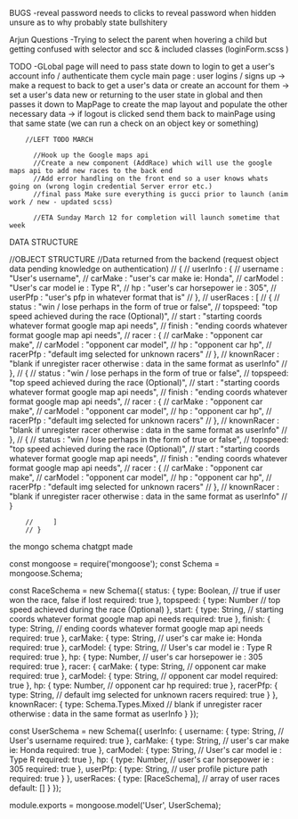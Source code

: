 BUGS
    -reveal password needs to clicks to reveal password when hidden unsure as to why 
    probably state bullshitery 







Arjun Questions 
    -Trying to select the parent when hovering a child but getting confused with selector and scc & included classes 
    (loginForm.scss )






TODO 
    -GLobal page will need to pass state down to login to get a user's account info / authenticate them 
        cycle 
            main page : user logins / signs up -> make a request to back to get a user's data or create an account for them -> set a user's data new or returning to the user state in global and then passes it down to MapPage 
            to create the map layout and populate the other necessary data -> if logout is clicked send them back to mainPage using that same state (we can run a check on an object key or something)





        //LEFT TODO MARCH

          //Hook up the Google maps api 
          //Create a new component (AddRace) which will use the google maps api to add new races to the back end 
          //Add error handling on the front end so a user knows whats going on (wrong login credential Server error etc.)
          //final pass Make sure everything is gucci prior to launch (anim work / new - updated scss)

          //ETA Sunday March 12 for completion will launch sometime that week




DATA STRUCTURE 

//OBJECT STRUCTURE 
        //Data returned from the backend (request object data pending knowledge on authentication)
        // {
        //     userInfo : {
        //         username : "User's username",
        //         carMake : "user's car make ie: Honda",
        //         carModel : "User's car model ie : Type R",
        //         hp : "user's car horsepower ie : 305",
        //         userPfp : "user's pfp in whatever format that is"
        //     },
        //     userRaces : [
        //         {
        //             status : "win / lose perhaps in the form of true or false",
        //             topspeed: "top speed achieved during the race (Optional)",
        //             start : "starting coords whatever format google map api needs",
        //             finish : "ending coords whatever format google map api needs",
        //             racer : {
        //                 carMake : "opponent car make",
        //                 carModel : "opponent car model",
        //                 hp : "opponent car hp",
        //                 racerPfp : "default img selected for unknown racers"
        //             },
        //             knownRacer : "blank if unregister racer otherwise : data in the same format as userInfo"
        //         },
        //         {
        //             status : "win / lose perhaps in the form of true or false",
        //             topspeed: "top speed achieved during the race (Optional)",
        //             start : "starting coords whatever format google map api needs",
        //             finish : "ending coords whatever format google map api needs",
        //             racer : {
        //                 carMake : "opponent car make",
        //                 carModel : "opponent car model",
        //                 hp : "opponent car hp",
        //                 racerPfp : "default img selected for unknown racers"
        //             },
        //             knownRacer : "blank if unregister racer otherwise : data in the same format as userInfo"
        //         },
        //         {
        //             status : "win / lose perhaps in the form of true or false",
        //             topspeed: "top speed achieved during the race (Optional)",
        //             start : "starting coords whatever format google map api needs",
        //             finish : "ending coords whatever format google map api needs",
        //             racer : {
        //                 carMake : "opponent car make",
        //                 carModel : "opponent car model",
        //                 hp : "opponent car hp",
        //                 racerPfp : "default img selected for unknown racers"
        //             },
        //             knownRacer : "blank if unregister racer otherwise : data in the same format as userInfo"
        //         }

        //     ]
        // }







the mongo schema chatgpt made 



const mongoose = require('mongoose');
const Schema = mongoose.Schema;

const RaceSchema = new Schema({
  status: {
    type: Boolean, // true if user won the race, false if lost
    required: true
  },
  topspeed: {
    type: Number // top speed achieved during the race (Optional)
  },
  start: {
    type: String, // starting coords whatever format google map api needs
    required: true
  },
  finish: {
    type: String, // ending coords whatever format google map api needs
    required: true
  },
  carMake: {
    type: String, // user's car make ie: Honda
    required: true
  },
  carModel: {
    type: String, // User's car model ie : Type R
    required: true
  },
  hp: {
    type: Number, // user's car horsepower ie : 305
    required: true
  },
  racer: {
    carMake: {
      type: String, // opponent car make
      required: true
    },
    carModel: {
      type: String, // opponent car model
      required: true
    },
    hp: {
      type: Number, // opponent car hp
      required: true
    },
    racerPfp: {
      type: String, // default img selected for unknown racers
      required: true
    }
  },
  knownRacer: {
    type: Schema.Types.Mixed // blank if unregister racer otherwise : data in the same format as userInfo
  }
});

const UserSchema = new Schema({
  userInfo: {
    username: {
      type: String, // User's username
      required: true
    },
    carMake: {
      type: String, // user's car make ie: Honda
      required: true
    },
    carModel: {
      type: String, // User's car model ie : Type R
      required: true
    },
    hp: {
      type: Number, // user's car horsepower ie : 305
      required: true
    },
    userPfp: {
      type: String, // user profile picture path
      required: true
    }
  },
  userRaces: {
    type: [RaceSchema], // array of user races
    default: []
  }
});

module.exports = mongoose.model('User', UserSchema);
